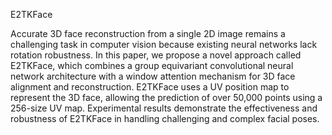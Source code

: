 E2TKFace

Accurate 3D face reconstruction from a single 2D image remains a challenging task in computer vision because existing neural networks lack rotation robustness. In this paper, we propose a novel approach called E2TKFace, which combines
a group equivariant convolutional neural network architecture with a window attention mechanism for 3D face alignment and reconstruction. E2TKFace uses a UV position map to represent the 3D face, allowing the prediction of over 50,000
points using a 256-size UV map. Experimental results demonstrate the effectiveness and robustness of E2TKFace in handling challenging and complex facial poses.
